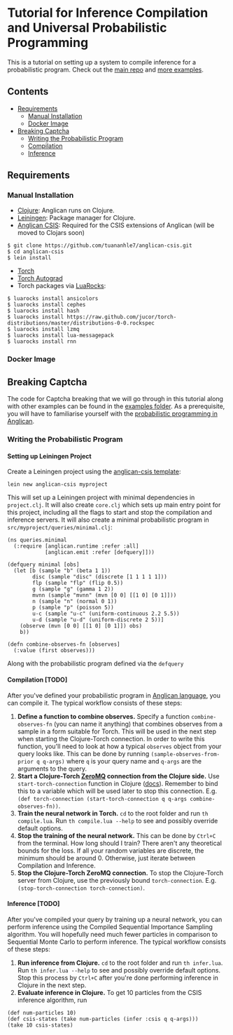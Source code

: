 # Tutorial for Inference Compilation and Universal Probabilistic Programming

This is a tutorial on setting up a system to compile inference for a probabilistic program. Check out the [main repo](https://github.com/tuananhle7/torch-csis) and [more examples](examples/).

## Contents
- [Requirements](#requirements)
    - [Manual Installation](#manual-installation)
    - [Docker Image](#docker-image)
- [Breaking Captcha](#breaking-captcha)
    - [Writing the Probabilistic Program](#writing-the-probabilistic-program)
    - [Compilation](#compilation)
    - [Inference](#inference)

## Requirements
### Manual Installation
- [Clojure](http://clojure.org/guides/getting_started): Anglican runs on Clojure.
- [Leiningen](http://leiningen.org/#install): Package manager for Clojure.
- [Anglican CSIS](https://github.com/tuananhle7/anglican-csis): Required for the CSIS extensions of Anglican (will be moved to Clojars soon)
```
$ git clone https://github.com/tuananhle7/anglican-csis.git
$ cd anglican-csis
$ lein install
```
- [Torch](http://torch.ch/docs/getting-started.html)
- [Torch Autograd](https://github.com/twitter/torch-autograd#install)
- Torch packages via [LuaRocks](https://luarocks.org/):
```
$ luarocks install ansicolors
$ luarocks install cephes
$ luarocks install hash
$ luarocks install https://raw.github.com/jucor/torch-distributions/master/distributions-0-0.rockspec
$ luarocks install lzmq
$ luarocks install lua-messagepack
$ luarocks install rnn
```

### Docker Image

## Breaking Captcha
The code for Captcha breaking that we will go through in this tutorial along with other examples can be found in the [examples folder](examples/). As a prerequisite, you will have to familiarise yourself with the [probabilistic programming in Anglican](http://www.robots.ox.ac.uk/~fwood/anglican/usage/index.html).

### Writing the Probabilistic Program
#### Setting up Leiningen Project
Create a Leiningen project using the [anglican-csis template](https://github.com/tuananhle7/anglican-csis-template):
```
lein new anglican-csis myproject
```
This will set up a Leiningen project with minimal dependencies in `project.clj`. It will also create `core.clj` which sets up main entry point for this project, including all the flags to start and stop the compilation and inference servers. It will also create a minimal probabilistic program in `src/myproject/queries/minimal.clj`:
```
(ns queries.minimal
  (:require [anglican.runtime :refer :all]
            [anglican.emit :refer [defquery]]))

(defquery minimal [obs]
  (let [b (sample "b" (beta 1 1))
        disc (sample "disc" (discrete [1 1 1 1 1]))
        flp (sample "flp" (flip 0.5))
        g (sample "g" (gamma 1 2))
        mvnn (sample "mvnn" (mvn [0 0] [[1 0] [0 1]]))
        n (sample "n" (normal 0 1))
        p (sample "p" (poisson 5))
        u-c (sample "u-c" (uniform-continuous 2.2 5.5))
        u-d (sample "u-d" (uniform-discrete 2 5))]
    (observe (mvn [0 0] [[1 0] [0 1]]) obs)
    b))

(defn combine-observes-fn [observes]
  (:value (first observes)))
```
Along with the probabilistic program defined via the `defquery`

#### Compilation [TODO]
After you've defined your probabilistic program in [Anglican language](http://www.robots.ox.ac.uk/~fwood/anglican/language/index.html), you can compile it. The typical workflow consists of these steps:

1. **Define a function to combine observes.**
Specify a function `combine-observes-fn` (you can name it anything) that combines observes from a sample in a form suitable for Torch. This will be used in the next step when starting the Clojure-Torch connection. In order to write this function, you'll need to look at how a typical `observes` object from your query looks like. This can be done by running `(sample-observes-from-prior q q-args)` where `q` is your query name and `q-args` are the arguments to the query.
2. **Start a Clojure-Torch [ZeroMQ](http://zeromq.org/) connection from the Clojure side.** Use `start-torch-connection` function in Clojure ([docs](http://tuananhle.co.uk/anglican-csis-doc/anglican.csis.network.html#var-start-torch-connection)). Remember to bind this to a variable which will be used later to stop this connection. E.g. `(def torch-connection (start-torch-connection q q-args combine-observes-fn))`.
3. **Train the neural network in Torch.** `cd` to the root folder and run `th compile.lua`. Run `th compile.lua --help` to see and possibly override default options.
4. **Stop the training of the neural network.** This can be done by `Ctrl+C` from the terminal. How long should I train? There aren't any theoretical bounds for the loss. If all your random variables are discrete, the minimum should be around 0. Otherwise, just iterate between Compilation and Inference.
5. **Stop the Clojure-Torch ZeroMQ connection.** To stop the Clojure-Torch server from Clojure, use the previously bound `torch-connection`. E.g. `(stop-torch-connection torch-connection)`.

#### Inference [TODO]
After you've compiled your query by training up a neural network, you can perform inference using the Compiled Sequential Importance Sampling algorithm. You will hopefully need much fewer particles in comparison to Sequential Monte Carlo to perform inference. The typical workflow consists of these steps:

1. **Run inference from Clojure.** `cd` to the root folder and run `th infer.lua`. Run `th infer.lua --help` to see and possibly override default options. Stop this process by `Ctrl+C` after you're done performing inference in Clojure in the next step.
2. **Evaluate inference in Clojure.** To get 10 particles from the CSIS inference algorithm, run
```
(def num-particles 10)
(def csis-states (take num-particles (infer :csis q q-args)))
(take 10 csis-states)
```
